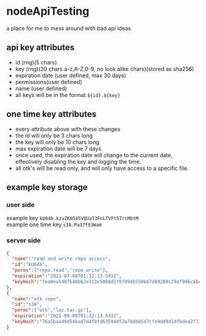 # nodeApiTesting
a place for me to mess around with bad api ideas
## api key attributes
* id (rng)(5 chars)
* key (rng)(30 chars a-z,A-Z,0-9, no look alike chars)(stored as sha256)
* expiration date (user defined, max 30 days)
* permissions(user defined)
* name (user defined)
* all keys will be in the format ```${id}.${key}```
## one time key attributes
* every attribute above with these changes
* the id will only be 3 chars long 
* the key will only be 10 chars long
* max expiration date will be 7 days
* once used, the expiration date will change to the current date, effectively disabling the key and logging the time.
* all otk's will be read only, and will only have access to a specific file.
## example key storage
### user side
example key ```kU84b.kzvZKm545VQUaT3FnLTVFt5TrcMbtM```<br>
example one time key ```s3A.Pa37f93WaH```
### server side
```json
{
  "name":"read and write repo access",
  "id":"kU84b",
  "perms":["repo.read","repo.write"],
  "expiration":"2021-07-08T01:32:13.543Z",
  "keyHash":"fea0ea5407b40b62e113e5088d1f07994b550b67d89280c29af9d6cab4a52a0c"
},
{
  "name":"otk repo",
  "id":"s3A",
  "perms":["otk","laz.tar.gz"],
  "expiration":"2021-09-08T01:32:13.543Z",
  "keyHash":"76a5baad9d54bad7d4f8fd63594df2a78dbb5d7cfe9dd945dfbdea2f73b9c1f2"
}
```
